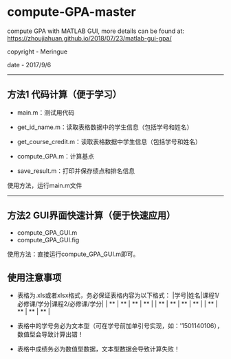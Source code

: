 # compute-GPA-master
compute GPA with MATLAB GUI, more details can be found at: https://zhoujiahuan.github.io/2018/07/23/matlab-gui-gpa/

copyright - Meringue

date - 2017/9/6

----------------------------------------------------------
## 方法1 代码计算（便于学习）
 - main.m：测试用代码 

 - get_id_name.m：读取表格数据中的学生信息（包括学号和姓名）

 - get_course_credit.m：读取表格数据中学生信息（包括学号和姓名）

 - compute_GPA.m：计算基点

 - save_result.m：打印并保存绩点和排名信息

使用方法，运行main.m文件

---------------------------------------------------------
## 方法2 GUI界面快速计算（便于快速应用）
 - compute_GPA_GUI.m
 - compute_GPA_GUI.fig

使用方法：直接运行compute_GPA_GUI.m即可。


## 使用注意事项 
 - 表格为.xls或者xlsx格式，务必保证表格内容为以下格式：
   |学号|姓名|课程1/必修课/学分|课程2/必修课/学分|
   | ** | ** |         **      |         **      |
   | ** | ** |         **      |         **      |
   | ** | ** |         **      |         **      |
   
 - 表格中的学号务必为文本型（可在学号前加单引号实现，如：'1501140106），数值型会导致计算出错！
 - 表格中成绩务必为数值型数据，文本型数据会导致计算失败！

